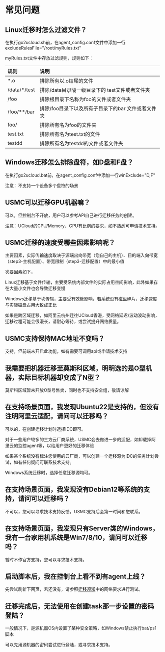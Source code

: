 # 常见问题

## Linux迁移时怎么过滤文件？

在执行go2ucloud.sh前，在agent_config.conf文件中添加一行excludeRulesFile="/root/myRules.txt"

myRules.txt文件中存放过滤规则，规则如下：

| 规则         | 说明                                               |
| :----------- | :------------------------------------------------- |
| *.o          | 排除所有以.o结尾的文件                             |
| /data/*/test | 排除/data目录隔一级目录下的 test文件或者文件夹     |
| /foo         | 排除根目录下名称为foo的文件或者文件夹              |
| /foo/**/bar  | 排除/foo目录下以及所有子目录下的bar 文件或者文件夹 |
| foo/         | 排除所有名为foo的文件夹                            |
| test.txt     | 排除所有名为test.txt的文件                         |
| testdd       | 排除所有名为testdd的文件或者文件夹                 |

## Windows迁移怎么排除盘符，如D盘和F盘？

在执行go2ucloud.bat前，在agent_config.conf中添加一行winExclude="D,F"

注意：不支持一个设备多个盘符的场景

## USMC可以迁移GPU机器嘛？

可以，但控制台不开放，用户可以参考API自己进行迁移任务的创建。

注意：UCloud的CPU/Memory、GPU有比例的要求，如不熟悉可申请技术支持。

## USMC迁移的速度受哪些因素影响呢？

主要因素，实际传输速度取决于源端出向带宽（您自己的主机）、目的端入向带宽（step3-主机配置）、带宽限制（step3-迁移配置）中的最小值

次要因素如下，

Linux迁移基于文件传输，主要受系统内部文件的实际占用空间影响，此外如果存在大量小文件也会导致迁移变慢

Windows迁移基于块传输，主要受有效簇影响，若系统没有磁盘碎片，迁移速度与实际磁盘占用大致成正比

如果是跨区域迁移，如阿里云杭州迁往UCloud香港，受网络延迟/波动波动影响，迁移过程可能会很漫长，请耐心等待，或尝试提升网络质量。

## USMC支持保持MAC地址不变吗？

支持，但前端未开启此功能，如有需要可调用api或申请技术支持

## 我需要把机器迁移至莫斯科区域，明明选的是O型机器，实际目标机器却变成了N型？

莫斯科区域暂未开放O型号售卖，同时也不支持安全组，敬请谅解

## 在支持场景页面，我发现Ubuntu22是支持的，但没有注明阿里云适配，请问可以迁移吗？

可以的，在创建迁移计划时选择IDC即可。

对于一些用户较多的三方云厂商系统，USMC会去做进一步的适配，如卸载掉阿里云的监控agent等，以给用户更好的迁移体验

如果某个系统没有标注您使用的云厂商，可以创建一个迁移源为IDC的任务计划尝试，如有任何疑问可联系技术支持。

Windows系统迁移时，选择任意迁移源均可。

## 在支持场景页面，我发现没有Debian12等系统的支持，请问可以迁移吗？

不可以，您可以寻求技术支持反馈，USMC支持后会第一时间和您联系。

## 在支持场景页面，我发现只有Server类的Windows，我有一台家用机系统是Win7/8/10，请问可以迁移吗？

暂时不作官方支持，您可以寻求技术支持。

## 启动脚本后，我在控制台上看不到有agent上线？

先尝试刷新下网页，若还没有，请参照[迁移须知](/usmc/guide/step0)中的网络要求进行测试。

## 迁移完成后，无法使用在创建task那一步设置的密码登陆？

一般情况下，是源机器OS内设置了某种安全策略，如Windows禁止执行bat/ps1脚本

可以先用源机器的密码尝试进行登陆，或寻求技术支持。
